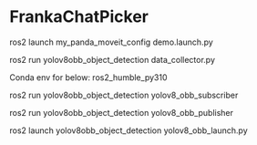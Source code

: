 # FrankaChatPicker

ros2 launch my_panda_moveit_config demo.launch.py 

ros2 run yolov8obb_object_detection data_collector.py 



Conda env for below: ros2_humble_py310

ros2 run yolov8obb_object_detection yolov8_obb_subscriber

ros2 run yolov8obb_object_detection yolov8_obb_publisher 

ros2 launch yolov8obb_object_detection yolov8_obb_launch.py